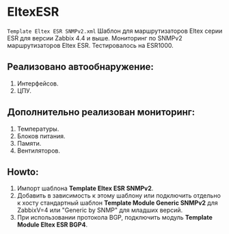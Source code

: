 # EltexESR

`Template Eltex ESR SNMPv2.xml` Шаблон для маршрутизаторов Eltex серии ESR для версии Zabbix 4.4 и выше.
Мониторинг по SNMPv2 маршрутизаторов Eltex ESR. Тестировалось на ESR1000.

## Реализовано автообнаружение:
1. Интерфейсов.
2. ЦПУ.

## Дополнительно реализован мониторинг:
1. Температуры.
2. Блоков питания.
3. Памяти.
4. Вентиляторов.

## Howto:
1. Импорт шаблона **Template Eltex ESR SNMPv2**.
2. Добавить в зависимость к этому шаблону или подключить отдельно к хосту стандартный шаблон **Template Module Generic SNMPv2**
для ZabbixV=4 или "Generic by SNMP" для младших версий.
3. При использовании протокола BGP, подключить модуль **Template Module Eltex ESR BGP4**.

